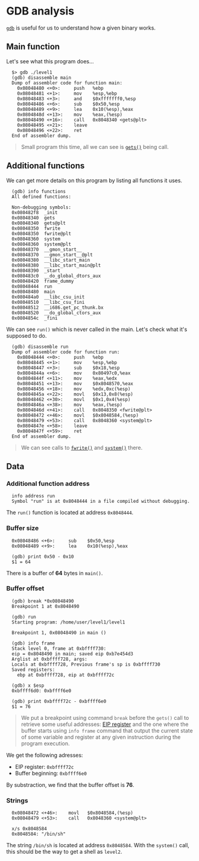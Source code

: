 # GDB analysis

[`gdb`](https://linux.die.net/man/1/gdb) is useful for us to understand how a given binary works.

## Main function

Let's see what this program does...

```gdb
  $> gdb ./level1
  (gdb) disassemble main
  Dump of assembler code for function main:
    0x08048480 <+0>:     push   %ebp
    0x08048481 <+1>:     mov    %esp,%ebp
    0x08048483 <+3>:     and    $0xfffffff0,%esp
    0x08048486 <+6>:     sub    $0x50,%esp
    0x08048489 <+9>:     lea    0x10(%esp),%eax
    0x0804848d <+13>:    mov    %eax,(%esp)
    0x08048490 <+16>:    call   0x8048340 <gets@plt>
    0x08048495 <+21>:    leave  
    0x08048496 <+22>:    ret    
  End of assembler dump.
```

> Small program this time, all we can see is [`gets()`](https://linux.die.net/man/3/gets) being call.

## Additional functions

We can get more details on this program by listing all functions it uses.

```gdb
  (gdb) info functions
  All defined functions:

  Non-debugging symbols:
  0x080482f8  _init
  0x08048340  gets
  0x08048340  gets@plt
  0x08048350  fwrite
  0x08048350  fwrite@plt
  0x08048360  system
  0x08048360  system@plt
  0x08048370  __gmon_start__
  0x08048370  __gmon_start__@plt
  0x08048380  __libc_start_main
  0x08048380  __libc_start_main@plt
  0x08048390  _start
  0x080483c0  __do_global_dtors_aux
  0x08048420  frame_dummy
  0x08048444  run
  0x08048480  main
  0x080484a0  __libc_csu_init
  0x08048510  __libc_csu_fini
  0x08048512  __i686.get_pc_thunk.bx
  0x08048520  __do_global_ctors_aux
  0x0804854c  _fini
```

We can see `run()` which is never called in the main. Let's check what it's supposed to do.

```gdb
  (gdb) disassemble run
  Dump of assembler code for function run:
    0x08048444 <+0>:     push   %ebp
    0x08048445 <+1>:     mov    %esp,%ebp
    0x08048447 <+3>:     sub    $0x18,%esp
    0x0804844a <+6>:     mov    0x80497c0,%eax
    0x0804844f <+11>:    mov    %eax,%edx
    0x08048451 <+13>:    mov    $0x8048570,%eax
    0x08048456 <+18>:    mov    %edx,0xc(%esp)
    0x0804845a <+22>:    movl   $0x13,0x8(%esp)
    0x08048462 <+30>:    movl   $0x1,0x4(%esp)
    0x0804846a <+38>:    mov    %eax,(%esp)
    0x0804846d <+41>:    call   0x8048350 <fwrite@plt>
    0x08048472 <+46>:    movl   $0x8048584,(%esp)
    0x08048479 <+53>:    call   0x8048360 <system@plt>
    0x0804847e <+58>:    leave  
    0x0804847f <+59>:    ret    
  End of assembler dump.
```

> We can see calls to [`fwrite()`](https://linux.die.net/man/3/fwrite) and [`system()`](https://man7.org/linux/man-pages/man3/system.3.html) there.

## Data

### Additional function address

```gdb
  info address run
  Symbol "run" is at 0x8048444 in a file compiled without debugging.
```

The `run()` function is located at address `0x8048444`.

### Buffer size

```gdb
  0x08048486 <+6>:     sub    $0x50,%esp
  0x08048489 <+9>:     lea    0x10(%esp),%eax

  (gdb) print 0x50 - 0x10
  $1 = 64
```

There is a buffer of **64** bytes in `main()`.

### Buffer offset

```gdb
  (gdb) break *0x08048490
  Breakpoint 1 at 0x8048490

  (gdb) run 
  Starting program: /home/user/level1/level1 

  Breakpoint 1, 0x08048490 in main ()

  (gdb) info frame
  Stack level 0, frame at 0xbffff730:
  eip = 0x8048490 in main; saved eip 0xb7e454d3
  Arglist at 0xbffff728, args: 
  Locals at 0xbffff728, Previous frame's sp is 0xbffff730
  Saved registers:
    ebp at 0xbffff728, eip at 0xbffff72c

  (gdb) x $esp
  0xbffff6d0: 0xbffff6e0

  (gdb) print 0xbffff72c - 0xbffff6e0
  $1 = 76
```

> We put a breakpoint using command `break` before the `gets()` call to retrieve some useful addresses: [EIP register](https://security.stackexchange.com/questions/129499/what-does-eip-stand-for) and the one where the buffer starts using `info frame` command that output the current state of some variable and register at any given instruction during the program execution.

We get the following adresses:

- EIP register: `0xbffff72c`
- Buffer beginning: `0xbffff6e0`

By substraction, we find that the buffer offset is **76**.

### Strings

```gdb
  0x08048472 <+46>:    movl   $0x8048584,(%esp)
  0x08048479 <+53>:    call   0x8048360 <system@plt>

  x/s 0x8048584
  0x8048584: "/bin/sh"
```

The string `/bin/sh` is located at address `0x8048584`. With the `system()` call, this should be the way to get a shell as `level2`.